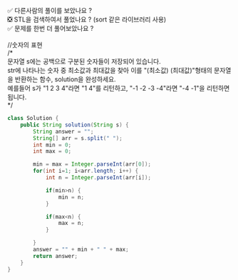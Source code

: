 ✅ 다른사람의 풀이를 보았나요 ? <br>
❎ STL을 검색하여서 풀었나요 ? (sort 같은 라이브러리 사용) <br>
✅ 문제를 한번 더 풀어보았나요 ? <br>
<br>
//숫자의 표현 <br>
/* <br>
문자열 s에는 공백으로 구분된 숫자들이 저장되어 있습니다. <br>
str에 나타나는 숫자 중 최소값과 최대값을 찾아 이를 "(최소값) (최대값)"형태의 문자열을 반환하는 함수, solution을 완성하세요.<br>
예를들어 s가 "1 2 3 4"라면 "1 4"를 리턴하고, "-1 -2 -3 -4"라면 "-4 -1"을 리턴하면 됩니다.
<br>
*/
```java
class Solution {
    public String solution(String s) {
        String answer = "";
        String[] arr = s.split(" ");
        int min = 0;
        int max = 0;

        min = max = Integer.parseInt(arr[0]);
        for(int i=1; i<arr.length; i++) {
            int n = Integer.parseInt(arr[i]);

            if(min>n) {
                min = n;
            }

            if(max<n) {
                max = n;
            }

        }
        answer = "" + min + " " + max;
        return answer;
    }
}
```
